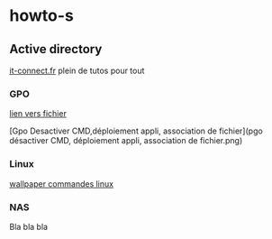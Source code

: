 # howto-s
## Active directory
[it-connect.fr](https://it-connect.fr) plein de tutos pour tout
### GPO
[lien vers fichier](https://www.google.fr)

[Gpo Desactiver CMD,déploiement appli, association de fichier](pgo désactiver CMD, déploiement appli, association de fichier.png)


### Linux
[wallpaper commandes linux](linux-wallpaper-for-beginners.jpg)

### NAS
Bla bla bla
